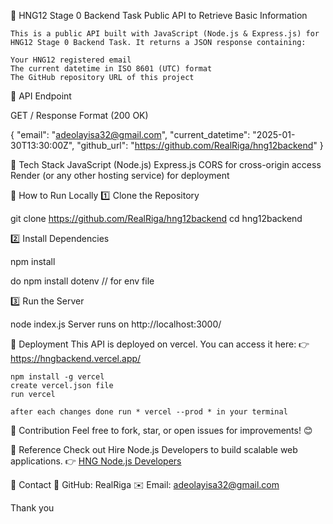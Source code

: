 🚀 HNG12 Stage 0 Backend Task
    Public API to Retrieve Basic Information

    This is a public API built with JavaScript (Node.js & Express.js) for HNG12 Stage 0 Backend Task. It returns a JSON response containing:

    Your HNG12 registered email
    The current datetime in ISO 8601 (UTC) format
    The GitHub repository URL of this project


📌 API Endpoint

GET /
Response Format (200 OK)

{
  "email": "adeolayisa32@gmail.com",
  "current_datetime": "2025-01-30T13:30:00Z",
  "github_url": "https://github.com/RealRiga/hng12backend"
}


📌 Tech Stack
JavaScript (Node.js)
Express.js
CORS for cross-origin access
Render (or any other hosting service) for deployment


📌 How to Run Locally
1️⃣ Clone the Repository

git clone https://github.com/RealRiga/hng12backend
cd hng12backend

2️⃣ Install Dependencies

npm install

do npm install dotenv // for env file

3️⃣ Run the Server

node index.js
Server runs on http://localhost:3000/

📌 Deployment
This API is deployed on vercel. You can access it here:
👉 https://hngbackend.vercel.app/

    npm install -g vercel
    create vercel.json file
    run vercel

    after each changes done run * vercel --prod * in your terminal


📌 Contribution
Feel free to fork, star, or open issues for improvements! 😊


📌 Reference
Check out Hire Node.js Developers to build scalable web applications.
👉 [HNG Node.js Developers](https://hng.tech/hire/nodejs-developers)


🔗 Contact
💼 GitHub: RealRiga
✉️ Email: adeolayisa32@gmail.com


Thank you